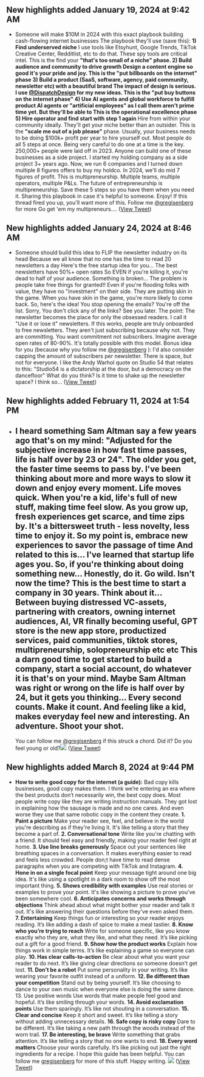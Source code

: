 ## New highlights added January 19, 2024 at 9:42 AM
- Someone will make $10M in 2024 with this exact playbook building cash-flowing internet businesses
  The playbook they'll use (save this):
  **1) Find underserved niche**
  I use tools like Etsyhunt, Google Trends, TikTok Creative Center, Redditlist, etc to do that. These spy tools are critical intel.
  This is the find your **"that's too small of a niche" **phase.
  **2) Build audience and community to drive growth**
  Design a content engine so good it's your pride and joy.
  This is the **"put billboards on the internet"** phase
  **3) Build a product (SaaS, software, agency, paid community, newsletter etc) with a beautiful brand**
  The impact of design is serious. I use <a href="https://twitter.com/DispatchDesign">@DispatchDesign</a> for my new ideas.
  This is the **"put buy buttons on the internet phase"**
  **4) Use AI agents and global workforce to fulfill product**
  AI agents or "artificial employees" as I call them aren't prime time yet. But they'll be able to 
  This is t**he operational excellence phase**
  **5) Hire operator and find start with step 1 again**
  Hire from within your community ideally. They'll get your niche better than an outsider.
  This is the **"scale me out of a job please"** phase.
  Usually, your business needs to be doing $100k+ profit per year to hire yourself out. 
  Most people do all 5 steps at once. 
  Being very careful to do one at a time is the key.
  250,000+ people were laid off in 2023. Anyone can build one of these businesses as a side project.
  I started my holding company as a side project 3+ years ago. 
  Now, we run 6 companies and I turned down multiple 8 figures offers to buy my holdco. In 2024, we'll do mid 7 figures of profit.
  This is multipreneurship. Multiple teams, multiple operators, multiple P&Ls.
  The future of entrepreneurship is multipreneurship.
  Save these 5 steps so you have them when you need it.
  Sharing this playbook in case it's helpful to someone.
  Enjoy!
  If this thread fired you up, you'll want more of this. Follow me <a href="https://twitter.com/gregisenberg">@gregisenberg</a> for more
  Go get 'em my multipreneurs.... ([View Tweet](https://twitter.com/gregisenberg/status/1732214421622046926))
## New highlights added January 24, 2024 at 8:46 AM
- Someone should build this idea to FLIP the newsletter industry on its head
  Because we all know that no one has the time to read 20 newsletters a day
  Here's the free startup idea for you...
  The best newsletters have 50%+ open rates
  So EVEN if you're killing it, you're dead to half of your audience.
  Something is broken...
  The problem is people take free things for granted!!
  Even if you're flooding folks with value, they have no "investment" on their side.
  They are putting skin in the game. When you have skin in the game, you're more likely to come back.
  So, here's the idea!
  You stop opening the emails? You're off the list. Sorry, 
  You don't click any of the links? See you later.
  The point:
  The newsletter becomes the place for only the obsessed readers.
  I call it "Use it or lose it" newsletters.
  If this works, people are truly onboarded to free newsletters. They aren't just subscribing because why not. They are committing.
  You want commitment not subscribers.
  Imagine average open rates of 80-90%. It's totally possible with this model.
  Bonus idea for you (because why you follow me <a href="https://twitter.com/gregisenberg">@gregisenberg</a> ):
  I'd also consider capping the amount of subscribers per newsletter. 
  There is space, but not for everyone.
  I like the Andy Warhol quote on Studio 54 that relates to this:
  "Studio54 is a dictatorship at the door, but a democracy on the dancefloor"
  What do you think?
  Is it time to shake up the newsletter space?
  I think so... ([View Tweet](https://twitter.com/gregisenberg/status/1750155311044788359))
## New highlights added February 11, 2024 at 1:54 PM
- I heard something **Sam Altman** say a few years ago that's on my mind: 
  "Adjusted for the subjective increase in how fast time passes, life is **half over** by 23 or 24". 
  The older you get, the faster time seems to pass by.
  I've been thinking about more and more ways to slow it down and enjoy every moment. Life moves quick. 
  When you're a kid, life's full of new stuff, making time feel slow. 
  As you grow up, fresh experiences get scarce, and time zips by. 
  It's a bittersweet truth - less novelty, less time to enjoy it. 
  So my point is, embrace new experiences to savor the passage of time 
  And related to this is... I've learned that startup life ages you. 
  So, if you're thinking about doing something new... 
  Honestly, do it. Go wild. 
  **Isn't now the time?**
  This is the best time to start a company in 30 years. 
  Think about it...
  Between buying distressed VC-assets, partnering with creators, owning internet audiences, AI, VR finally becoming useful, GPT store is the new app store, productized services, paid communities, tiktok stores, multipreneurship, solopreneurship etc etc 
  This a darn good time to get started to build a company, start a social account, do whatever it is that's on your mind. 
  Maybe Sam Altman was right or wrong on the life is half over by 24, but it gets you thinking...
  Every second counts. Make it count.
  And feeling like a kid, makes everyday feel new and interesting. An adventure.
  Shoot your shot.
  -- 
  You can follow me <a href="https://twitter.com/gregisenberg">@gregisenberg</a> if this struck a chord. Did it? Do you feel young or old?<img src='https://pbs.twimg.com/media/GGFHTVUXcAAkz_q.png'/> ([View Tweet](https://twitter.com/gregisenberg/status/1756764587884425452))
## New highlights added March 8, 2024 at 9:44 PM
- **How to write good copy for the internet (a guide):**
  Bad copy kills businesses, good copy makes them.
  I think we’re entering an era where the best products don’t necessarily win, the best copy does.
  Most people write copy like they are writing instruction manuals.
  They got lost in explaining how the sausage is made and no one cares.
  And even worse they use that same robotic copy in the content they create.
  **1. Paint a picture**
  Make your reader see, feel, and believe in the world you're describing as if they're living it. It's like telling a story that they become a part of.
  **2. Conversational tone**
  Write like you're chatting with a friend. It should feel easy and friendly, making your reader feel right at home.
  **3. Use line breaks generously**
  Space out your sentences like breathing spaces in a conversation. It makes everything easier to read and feels less crowded. People don;t have time to read dense paragraphs when you are competing with TikTok and Instagram.
  **4. Hone in on a single focal point**
  Keep your message tight around one big idea. It's like using a spotlight in a dark room to show off the most important thing.
  **5. Shows credibility with examples**
  Use real stories or examples to prove your point. It's like showing a picture to prove you've been somewhere cool.
  **6. Anticipates concerns and works through objections**
  Think ahead about what might bother your reader and talk it out. It's like answering their questions before they've even asked them.
  **7. Entertaining**
  Keep things fun or interesting so your reader enjoys reading. It’s like adding a dash of spice to make a meal tastier.
  **8. Know who you’re trying to reach**
  Write for someone specific, like you know exactly who they are, what they like, and what they need. It’s like picking out a gift for a good friend.
  **9. Show how the product works**
  Explain how things work in simple terms. It’s like explaining a game so everyone can play.
  **10. Has clear calls-to-action**
  Be clear about what you want your reader to do next. It’s like giving clear directions so someone doesn’t get lost.
  **11. Don’t be a robot**
  Put some personality in your writing. It’s like wearing your favorite outfit instead of a uniform.
  **12. Be different than your competition**
  Stand out by being yourself. It’s like choosing to dance to your own music when everyone else is doing the same dance.
  13. Use positive words
  Use words that make people feel good and hopeful. It’s like smiling through your words.
  **14. Avoid exclamation points**
  Use them sparingly. It’s like not shouting in a conversation.
  **15. Clear and concise**
  Keep it short and sweet. It’s like telling a story without adding unnecessary details.
  **16. Safe copy is risky copy**
  Dare to be different. It’s like taking a new path through the woods instead of the worn trail.
  **17. Be interesting, be brave**
  Write something that grabs attention. It’s like telling a story that no one wants to end.
  **18. Every word matters**
  Choose your words carefully. It’s like picking out just the right ingredients for a recipe.
  I hope this guide has been helpful. You can follow me [gregisenberg](https://twitter.com/gregisenberg) for more of this stuff.
  Happy writing.
  ![](https://pbs.twimg.com/media/GIKbdTOaUAAo1sf.png) ([View Tweet](https://twitter.com/gregisenberg/status/1766145844766790041))
